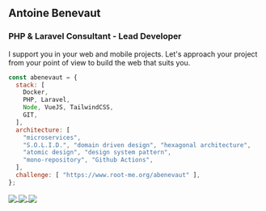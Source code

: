 <h2>Antoine Benevaut</h2>
<h3>PHP & Laravel Consultant - Lead Developer</h3>

I support you in your web and mobile projects. Let's approach your project from your point of view to build the web that suits you.

```javascript
const abenevaut = {
  stack: [
    Docker,
    PHP, Laravel,
    Node, VueJS, TailwindCSS,
    GIT,
  ],
  architecture: [
    "microservices",
    "S.O.L.I.D.", "domain driven design", "hexagonal architecture",
    "atomic design", "design system pattern",
    "mono-repository", "Github Actions",
  ],
  challenge: [ "https://www.root-me.org/abenevaut" ],
};
```

<p>
<a href="https://www.linkedin.com/in/antoine-benevaut-53a39b36/">
  <img align="center" src="https://img.shields.io/badge/-LinkedIn-blue?style=flat-square&logo=Linkedin&logoColor=white&link=https://www.linkedin.com/in/harshkumarkhatri/" />
</a>
<a href="https://stackoverflow.com/users/2090870/abenevaut">
  <img align="center" src="https://img.shields.io/badge/-Stackoverflow-ffffff?style=flat-square&labelColor=ffffff&logo=stackoverflow&logoColor=black&link=https://stackoverflow.com/users/2090870/abenevaut" />
</a>
<a href="https://serverfault.com/users/306991/abenevaut">
  <img align="center" src="https://img.shields.io/badge/-Serverfault-ffffff?style=flat-square&labelColor=ffffff&logo=serverfault&logoColor=black&link=https://serverfault.com/users/306991/abenevaut" />
</a>
</p>
